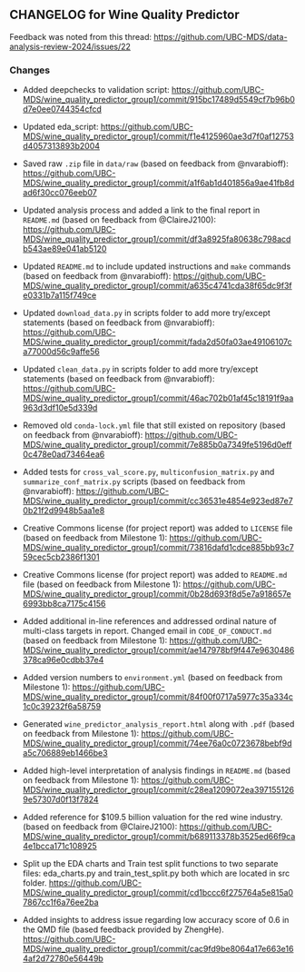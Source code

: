## CHANGELOG for Wine Quality Predictor

Feedback was noted from this thread:
https://github.com/UBC-MDS/data-analysis-review-2024/issues/22


### Changes

- Added deepchecks to validation script:
https://github.com/UBC-MDS/wine_quality_predictor_group1/commit/915bc17489d5549cf7b96b0d7e0ee0744354cfcd


- Updated eda_script:
https://github.com/UBC-MDS/wine_quality_predictor_group1/commit/f1e4125960ae3d7f0af12753d4057313893b2004


- Saved raw `.zip` file in `data/raw` (based on feedback from @nvarabioff):
https://github.com/UBC-MDS/wine_quality_predictor_group1/commit/a1f6ab1d401856a9ae41fb8dad6f30cc076eeb07


- Updated analysis process and added a link to the final report in `README.md` (based on feedback from @ClaireJ2100):
https://github.com/UBC-MDS/wine_quality_predictor_group1/commit/df3a8925fa80638c798acdb543ae89e041ab5120


- Updated `README.md` to include updated instructions and `make` commands (based on feedback from @nvarabioff):
https://github.com/UBC-MDS/wine_quality_predictor_group1/commit/a635c4741cda38f65dc9f3fe0331b7a115f749ce


- Updated `download_data.py` in scripts folder to add more try/except statements (based on feedback from @nvarabioff):
https://github.com/UBC-MDS/wine_quality_predictor_group1/commit/fada2d50fa03ae49106107ca77000d56c9affe56


- Updated `clean_data.py` in scripts folder to add more try/except statements (based on feedback from @nvarabioff):
https://github.com/UBC-MDS/wine_quality_predictor_group1/commit/46ac702b01af45c18191f9aa963d3df10e5d339d


- Removed old `conda-lock.yml` file that still existed on repository (based on feedback from @nvarabioff):
https://github.com/UBC-MDS/wine_quality_predictor_group1/commit/7e885b0a7349fe5196d0eff0c478e0ad73464ea6


- Added tests for `cross_val_score.py`, `multiconfusion_matrix.py` and `summarize_conf_matrix.py` scripts (based on feedback from @nvarabioff):
https://github.com/UBC-MDS/wine_quality_predictor_group1/commit/cc36531e4854e923ed87e70b21f2d9948b5aa1e8


- Creative Commons license (for project report) was added to `LICENSE` file (based on feedback from Milestone 1):
https://github.com/UBC-MDS/wine_quality_predictor_group1/commit/73816dafd1cdce885bb93c759cec5cb2386f1301


- Creative Commons license (for project report) was added to `README.md` file (based on feedback from Milestone 1):
https://github.com/UBC-MDS/wine_quality_predictor_group1/commit/0b28d693f8d5e7a918657e6993bb8ca7175c4156


- Added additional in-line references and addressed ordinal nature of multi-class targets in report. Changed email in `CODE_OF_CONDUCT.md` (based on feedback from Milestone 1):
https://github.com/UBC-MDS/wine_quality_predictor_group1/commit/ae147978bf9f447e9630486378ca96e0cdbb37e4


- Added version numbers to `environment.yml` (based on feedback from Milestone 1):
https://github.com/UBC-MDS/wine_quality_predictor_group1/commit/84f00f0717a5977c35a334c1c0c39232f6a58759


- Generated `wine_predictor_analysis_report.html` along with `.pdf` (based on feedback from Milestone 1):
https://github.com/UBC-MDS/wine_quality_predictor_group1/commit/74ee76a0c0723678bebf9da5c706889eb1466be3


- Added high-level interpretation of analysis findings in `README.md` (based on feedback from Milestone 1):
https://github.com/UBC-MDS/wine_quality_predictor_group1/commit/c28ea1209072ea3971551269e57307d0f13f7824

- Added reference for $109.5 billion valuation for the red wine industry. (based on feedback from @ClaireJ2100):
https://github.com/UBC-MDS/wine_quality_predictor_group1/commit/b689113378b3525ed66f9ca4e1bcca171c108925

- Split up the EDA charts and Train test split functions to two separate files: eda_charts.py and train_test_split.py both which are located in src folder.
https://github.com/UBC-MDS/wine_quality_predictor_group1/commit/cd1bccc6f275764a5e815a07867cc1f6a76ee2ba

- Added insights to address issue regarding low accuracy score of 0.6 in the QMD file (based feedback provided by ZhengHe).
https://github.com/UBC-MDS/wine_quality_predictor_group1/commit/cac9fd9be8064a17e663e164af2d72780e56449b